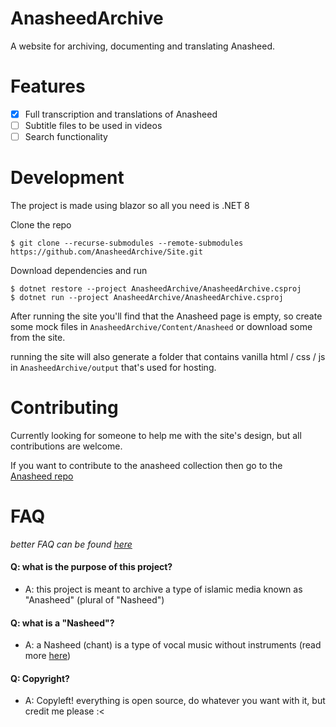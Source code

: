 # AnasheedArchive

A website for archiving, documenting and translating Anasheed.

# Features

- [x] Full transcription and translations of Anasheed
- [ ] Subtitle files to be used in videos
- [ ] Search functionality

# Development

The project is made using blazor so all you need is .NET 8

Clone the repo

```shell
$ git clone --recurse-submodules --remote-submodules https://github.com/AnasheedArchive/Site.git
```

Download dependencies and run

```shell
$ dotnet restore --project AnasheedArchive/AnasheedArchive.csproj
$ dotnet run --project AnasheedArchive/AnasheedArchive.csproj
```

After running the site you'll find that the Anasheed page is empty, so create some mock files in `AnasheedArchive/Content/Anasheed` or download some from the site.

running the site will also generate a folder that contains vanilla html / css / js in `AnasheedArchive/output` that's used for hosting.

# Contributing

Currently looking for someone to help me with the site's design, but all contributions are welcome.

If you want to contribute to the anasheed collection then go to the [Anasheed repo](https://github.com/AnasheedArchive/Anasheed)

# FAQ

*better FAQ can be found [here](<AnasheedArchive/Content/about.md>)*

#### Q: what is the purpose of this project?
- A: this project is meant to archive a type of islamic media known as "Anasheed" (plural of "Nasheed") 

#### Q: what is a "Nasheed"?
- A: a Nasheed (chant) is a type of vocal music without instruments (read more [here](https://en.wikipedia.org/wiki/Nasheed))

#### Q: Copyright?
- A: Copyleft! everything is open source, do whatever you want with it, but credit me please :<
